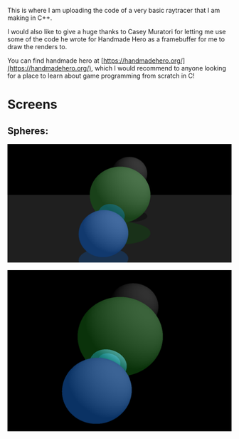 This is where I am uploading the code of a very basic raytracer that I am making in C++.

I would also like to give a huge thanks to Casey Muratori for letting me use some of the code he wrote for Handmade Hero as a framebuffer for me to draw the renders to.

You can find handmade hero at [https://handmadehero.org/](https://handmadehero.org/), which I would recommend to anyone looking for a place to learn about game programming from scratch in C!

Screens
=======

Spheres:
--------
![alt tag](https://raw.githubusercontent.com/Moosichu/RayTracer/master/screens/spheres03.png)

![alt tag](https://raw.githubusercontent.com/Moosichu/RayTracer/master/screens/spheres01.png)
